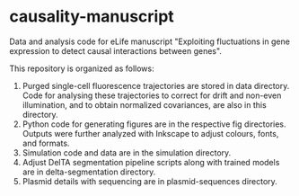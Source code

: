 # causality-manuscript
Data and analysis code for eLife manuscript "Exploiting fluctuations in gene expression to detect causal interactions between genes".

This repository is organized as follows:

1. Purged single-cell fluorescence trajectories are stored in data directory. Code for analysing these trajectories to correct for drift and non-even illumination, and to obtain normalized covariances, are also in this directory. 
2. Python code for generating figures are in the respective fig directories. Outputs were further analyzed with Inkscape to adjust colours, fonts, and formats.
3. Simulation code and data are in the simulation directory.
4. Adjust DelTA segmentation pipeline scripts along with trained models are in delta-segmentation directory.
5. Plasmid details with sequencing are in plasmid-sequences directory. 
